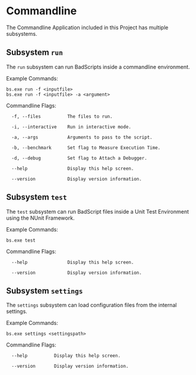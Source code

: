 # Commandline

The Commandline Application included in this Project has multiple subsystems.

## Subsystem `run`

The `run` subsystem can run BadScripts inside a commandline environment.

Example Commands:
```
bs.exe run -f <inputfile>
bs.exe run -f <inputfile> -a <argument>
```

Commandline Flags:
```
  -f, --files          The files to run.

  -i, --interactive    Run in interactive mode.

  -a, --args           Arguments to pass to the script.

  -b, --benchmark      Set flag to Measure Execution Time.

  -d, --debug          Set flag to Attach a Debugger.

  --help               Display this help screen.

  --version            Display version information.
```

## Subsystem `test`

The `test` subsystem can run BadScript files inside a Unit Test Environment using the NUnit Framework.

Example Commands:
```
bs.exe test
```

Commandline Flags:
```
  --help               Display this help screen.

  --version            Display version information.
```


## Subsystem `settings`

The `settings` subsystem can load configuration files from the internal settings.

Example Commands:
```
bs.exe settings <settingspath>
```

Commandline Flags:
```
  --help          Display this help screen.

  --version       Display version information.
```
